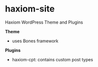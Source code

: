 haxiom-site
===========

Haxiom WordPress Theme and Plugins


**Theme**  
- uses Bones framework


**Plugins**  
- haxiom-cpt: contains custom post types
